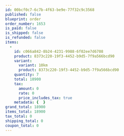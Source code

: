 ```yaml
---
id: 00bcf0c7-6c7b-4f63-be9e-77f32c9c3568
published: false
blueprint: order
order_number: 1653
is_paid: false
is_shipped: false
is_refunded: false
items:
  -
    id: c066a842-8b24-4231-9988-6f02ee7d6708
    product: 8373c220-19f3-4452-b9d5-7f9a566bcd90
    variant:
      variant: 10km
      product: 8373c220-19f3-4452-b9d5-7f9a566bcd90
    quantity: 7
    total: 18900
    tax:
      amount: 0
      rate: 0
      price_includes_tax: true
    metadata: {  }
grand_total: 18900
items_total: 18900
tax_total: 0
shipping_total: 0
coupon_total: 0
---
```

